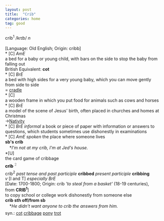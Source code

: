 ```yaml
---
layout: post
title:  "Crib"
categories: home
tag: good
---
```

<DIV style="MARGIN: 0px 0px 5px">crib<SUP>1</SUP> /krɪb/ <I>n</I> <BR><BR>[Language: Old English; Origin: cribb]<BR>* [C] <I>AmE</I> <BR>a bed for a baby or young child, with bars on the side to stop the baby from falling out<BR>British Equivalent: <B>cot</B><BR>* [C] <I>BrE</I> <BR>a bed with high sides for a very young baby, which you can move gently from side to side<BR>= <A href="{{ site.baseurl }}/cradle"><U>cradle</U></A><BR>* [C] <BR>a wooden frame in which you put food for animals such as cows and horses<BR>* [C] <I>BrE</I> <BR>a model of the scene of Jesus' birth, often placed in churches and homes at Christmas<BR>→<A href="{{ site.baseurl }}/Nativity"><U>Nativity</U></A><BR>* [C] <I>BrE informal</I> a book or piece of paper with information or answers to questions, which students sometimes use dishonestly in examinations<BR>* [C] <I>AmE spoken</I> the place where someone lives<BR><B>sb's crib</B><BR>　*<I>I'm not at my crib, I'm at Jed's house.</I><BR>*[U] <BR>the card game of cribbage</DIV>
<DIV style="COLOR: #808080; MARGIN: 0px 0px 5px; LINE-HEIGHT: normal"><SPAN style="FONT-SIZE: 10.5pt; COLOR: #000000; LINE-HEIGHT: normal"><B>crib</B></SPAN> <SUP style="FONT-SIZE: 83%; LINE-HEIGHT: normal">2</SUP> </DIV>
<DIV style="MARGIN: 0px 0px 5px">crib<SUP>2</SUP> <I>past tense and past participle</I> <B>cribbed</B> <I>present participle</I> <B>cribbing</B> <BR><I>v</I> [I and T] <I>especially BrE</I> <BR>[Date: 1700-1800; Origin: crib <I>'to steal from a basket'</I> (18-19 centuries), from <B>CRIB<SUP>1</SUP></B>]<BR>to copy school or college work dishonestly from someone else<BR><B>crib sth off/from sb</B><BR>　*<I>He didn't want anyone to crib the answers from him.</I></DIV>
<DIV style="MARGIN: 0px 0px 5px">
<DIV style="MARGIN: 4px 0px">syn.: <A href="{{ site.baseurl }}/cot"><U>cot</U></A> <A href="{{ site.baseurl }}/cribbage"><U>cribbage</U></A> <A href="{{ site.baseurl }}/pony"><U>pony</U></A> <A href="{{ site.baseurl }}/trot"><U>trot</U></A></DIV></DIV>
